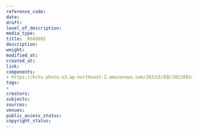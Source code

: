 ```yaml
---
reference_code: 
date: 
draft: 
level_of_description: 
media_type: 
title: _R6X0692
description: 
weight: 
modified_at: 
created_at: 
link: 
components:
- https://kctu-photo.s3.ap-northeast-2.amazonaws.com/2021년/8월/20210814_8.15+전국노동자대회/_R6X0692.jpg
tags:
- 
creators: 
subjects: 
sources: 
venues: 
public_access_status: 
copyright_status: 
---
```

